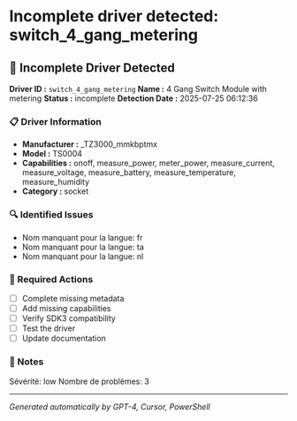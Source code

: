# Incomplete driver detected: switch_4_gang_metering

## 🚨 Incomplete Driver Detected

**Driver ID :** `switch_4_gang_metering`
**Name :** 4 Gang Switch Module with metering
**Status :** incomplete
**Detection Date :** 2025-07-25 06:12:36

### 📋 Driver Information
- **Manufacturer :** _TZ3000_mmkbptmx
- **Model :** TS0004
- **Capabilities :** onoff, measure_power, meter_power, measure_current, measure_voltage, measure_battery, measure_temperature, measure_humidity
- **Category :** socket

### 🔍 Identified Issues
- Nom manquant pour la langue: fr
- Nom manquant pour la langue: ta
- Nom manquant pour la langue: nl

### 🎯 Required Actions
- [ ] Complete missing metadata
- [ ] Add missing capabilities
- [ ] Verify SDK3 compatibility
- [ ] Test the driver
- [ ] Update documentation

### 📝 Notes
Sévérité: low
Nombre de problèmes: 3

---
*Generated automatically by GPT-4, Cursor, PowerShell*

